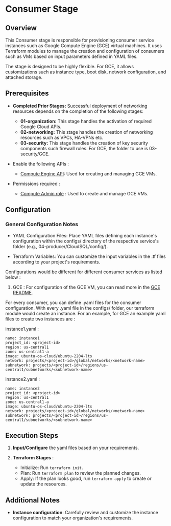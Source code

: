 # Consumer Stage

## Overview

This Consumer stage is responsible for provisioning consumer service instances such as Google Compute Engine (GCE) virtual machines. It uses Terraform modules to manage the creation and configuration of consumers such as VMs based on input parameters defined in YAML files. 

The stage is designed to be highly flexible. For GCE, it allows customizations such as instance type, boot disk, network configuration, and attached storage.


## Prerequisites


- **Completed Prior Stages:** Successful deployment of networking resources depends on the completion of the following stages:

    - **01-organization:** This stage handles the activation of required Google Cloud APIs.
    - **02-networking:** This stage handles the creation of networking resources such as VPCs, HA-VPNs etc.
    - **03-security:** This stage handles the creation of key security components such firewall rules. For GCE, the folder to use is 03-security/GCE.

- Enable the following APIs : 

    - [Compute Engine API](https://cloud.google.com/compute/docs/reference/rest/v1): Used for creating and managing GCE VMs.

- Permissions required : 

    - [Compute Admin role](https://cloud.google.com/compute/docs/access/iam#compute.admin) : Used to create and manage GCE VMs.

## Configuration

### General Configuration Notes

- YAML Configuration Files: Place YAML files defining each instance's configuration within the configs/ directory of the respective service's folder (e.g., 04-producer/CloudSQL/config/).

- Terraform Variables: You can customize the input variables in the .tf files according to your project's requirements.

Configurations would be different for different consumer services as listed below : 

1. GCE : For configuration of the GCE VM, you can read more in the [GCE README]((cloudnetworking-config-solution/execution/06-consumer/GCE/README.md)). 

For every consumer, you can define .yaml files for the consumer configuration. With every .yaml file in the configs/ folder, our terraform module would create an instance. For an example, for GCE an example yaml files to create two instances are : 

instance1.yaml : 

```
name: instance1
project_id: <project-id>
region: us-central1
zone: us-central1-a
image: ubuntu-os-cloud/ubuntu-2204-lts
network: projects/<project-id>/global/networks/<network-name>
subnetwork: projects/<project-id>/regions/us-central1/subnetworks/<subnetwork-name>
```

instance2.yaml : 

```
name: instance2
project_id: <project-id>
region: us-central1
zone: us-central1-a
image: ubuntu-os-cloud/ubuntu-2204-lts
network: projects/<project-id>/global/networks/<network-name>
subnetwork: projects/<project-id>/regions/us-central1/subnetworks/<subnetwork-name>
```

## Execution Steps

1. **Input/Configure** the yaml files based on your requirements. 

2. **Terraform Stages** : 

    - Initialize: Run `terraform init`.
    - Plan: Run `terraform plan` to review the planned changes.
    - Apply:  If the plan looks good, run `terraform apply` to create or update the resources.


## Additional Notes

- **Instance configuration**: Carefully review and customize the instance configuration to match your organization's requirements.